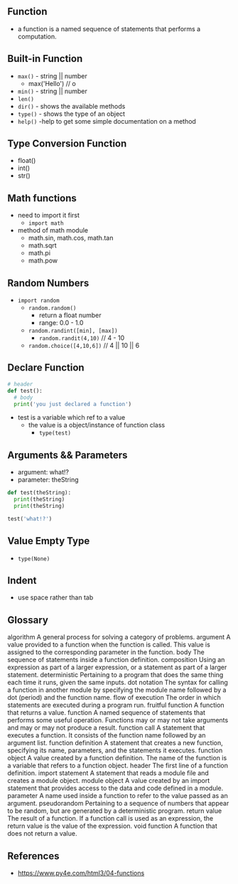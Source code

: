 ## Function
*  a function is a named sequence of statements that performs a computation.


## Built-in Function
* `max()` - string || number
    * max('Hello') // o
* `min()` - string || number
* `len()`
* `dir()` - shows the available methods
* `type()` - shows the type of an object
* `help()` -help to get some simple documentation on a method


## Type Conversion Function
* float()
* int()
* str()

## Math functions
* need to import it first
    * `import math`
* method of math module
    * math.sin, math.cos, math.tan
    * math.sqrt
    * math.pi
    * math.pow

## Random Numbers
* `import random`
    * `random.random()`
        * return a float number
        * range: 0.0 - 1.0
    * `random.randint([min], [max])`
        * `random.randit(4,10)` // 4 - 10
    * `random.choice([4,10,6])` // 4 || 10 || 6

## Declare Function
```python
# header
def test():
  # body
  print('you just declared a function')

```

* test is a variable which ref to a value
    * the value is a object/instance of function class
        * `type(test)`

## Arguments && Parameters
* argument: what!?
* parameter: theString
```python
def test(theString):
  print(theString)
  print(theString)

test('what!?')
```


## Value Empty Type

* `type(None)`


## Indent
* use space rather than tab


## Glossary

algorithm
A general process for solving a category of problems.
argument
A value provided to a function when the function is called. This value is assigned to the corresponding parameter in the function.
body
The sequence of statements inside a function definition.
composition
Using an expression as part of a larger expression, or a statement as part of a larger statement.
deterministic
Pertaining to a program that does the same thing each time it runs, given the same inputs.
dot notation
The syntax for calling a function in another module by specifying the module name followed by a dot (period) and the function name.
flow of execution
The order in which statements are executed during a program run.
fruitful function
A function that returns a value.
function
A named sequence of statements that performs some useful operation. Functions may or may not take arguments and may or may not produce a result.
function call
A statement that executes a function. It consists of the function name followed by an argument list.
function definition
A statement that creates a new function, specifying its name, parameters, and the statements it executes.
function object
A value created by a function definition. The name of the function is a variable that refers to a function object.
header
The first line of a function definition.
import statement
A statement that reads a module file and creates a module object.
module object
A value created by an import statement that provides access to the data and code defined in a module.
parameter
A name used inside a function to refer to the value passed as an argument.
pseudorandom
Pertaining to a sequence of numbers that appear to be random, but are generated by a deterministic program.
return value
The result of a function. If a function call is used as an expression, the return value is the value of the expression.
void function
A function that does not return a value.

## References
* https://www.py4e.com/html3/04-functions
